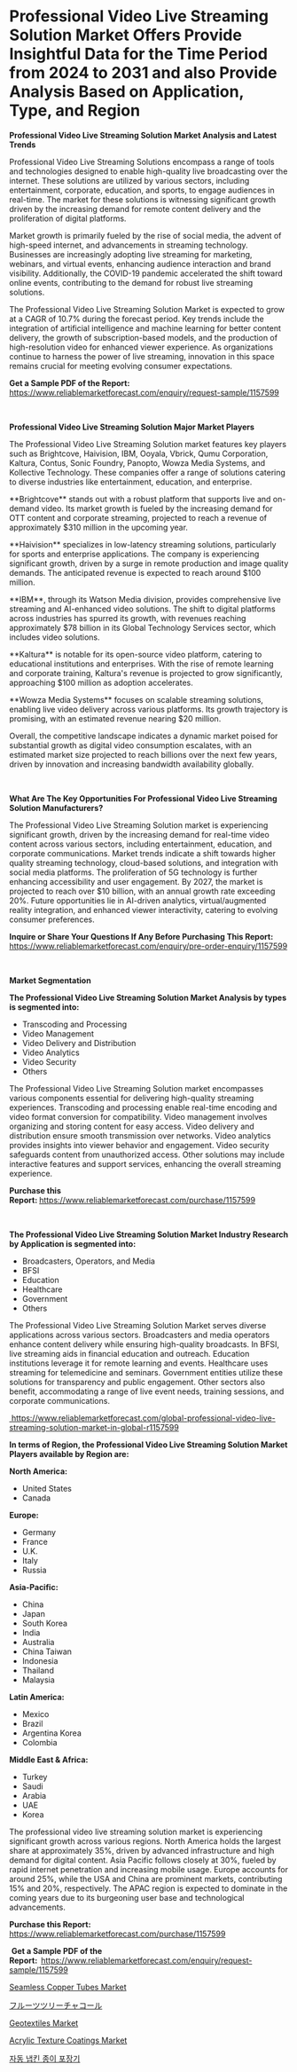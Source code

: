 <p><h1>Professional Video Live Streaming Solution Market Offers Provide Insightful Data for the Time Period from 2024 to 2031 and also Provide Analysis Based on Application, Type, and Region</h1></p><p><strong>Professional Video Live Streaming Solution Market Analysis and Latest Trends</strong></p>
<p><p>Professional Video Live Streaming Solutions encompass a range of tools and technologies designed to enable high-quality live broadcasting over the internet. These solutions are utilized by various sectors, including entertainment, corporate, education, and sports, to engage audiences in real-time. The market for these solutions is witnessing significant growth driven by the increasing demand for remote content delivery and the proliferation of digital platforms.</p><p>Market growth is primarily fueled by the rise of social media, the advent of high-speed internet, and advancements in streaming technology. Businesses are increasingly adopting live streaming for marketing, webinars, and virtual events, enhancing audience interaction and brand visibility. Additionally, the COVID-19 pandemic accelerated the shift toward online events, contributing to the demand for robust live streaming solutions.</p><p>The Professional Video Live Streaming Solution Market is expected to grow at a CAGR of 10.7% during the forecast period. Key trends include the integration of artificial intelligence and machine learning for better content delivery, the growth of subscription-based models, and the production of high-resolution video for enhanced viewer experience. As organizations continue to harness the power of live streaming, innovation in this space remains crucial for meeting evolving consumer expectations.</p></p>
<p><strong>Get a Sample PDF of the Report:&nbsp;</strong> <a href="https://www.reliablemarketforecast.com/enquiry/request-sample/1157599">https://www.reliablemarketforecast.com/enquiry/request-sample/1157599</a></p>
<p>&nbsp;</p>
<p><strong>Professional Video Live Streaming Solution Major Market Players</strong></p>
<p><p>The Professional Video Live Streaming Solution market features key players such as Brightcove, Haivision, IBM, Ooyala, Vbrick, Qumu Corporation, Kaltura, Contus, Sonic Foundry, Panopto, Wowza Media Systems, and Kollective Technology. These companies offer a range of solutions catering to diverse industries like entertainment, education, and enterprise.</p><p>**Brightcove** stands out with a robust platform that supports live and on-demand video. Its market growth is fueled by the increasing demand for OTT content and corporate streaming, projected to reach a revenue of approximately $310 million in the upcoming year.</p><p>**Haivision** specializes in low-latency streaming solutions, particularly for sports and enterprise applications. The company is experiencing significant growth, driven by a surge in remote production and image quality demands. The anticipated revenue is expected to reach around $100 million.</p><p>**IBM**, through its Watson Media division, provides comprehensive live streaming and AI-enhanced video solutions. The shift to digital platforms across industries has spurred its growth, with revenues reaching approximately $78 billion in its Global Technology Services sector, which includes video solutions.</p><p>**Kaltura** is notable for its open-source video platform, catering to educational institutions and enterprises. With the rise of remote learning and corporate training, Kaltura's revenue is projected to grow significantly, approaching $100 million as adoption accelerates.</p><p>**Wowza Media Systems** focuses on scalable streaming solutions, enabling live video delivery across various platforms. Its growth trajectory is promising, with an estimated revenue nearing $20 million.</p><p>Overall, the competitive landscape indicates a dynamic market poised for substantial growth as digital video consumption escalates, with an estimated market size projected to reach billions over the next few years, driven by innovation and increasing bandwidth availability globally.</p></p>
<p>&nbsp;</p>
<p><strong>What Are The Key Opportunities For Professional Video Live Streaming Solution Manufacturers?</strong></p>
<p><p>The Professional Video Live Streaming Solution market is experiencing significant growth, driven by the increasing demand for real-time video content across various sectors, including entertainment, education, and corporate communications. Market trends indicate a shift towards higher quality streaming technology, cloud-based solutions, and integration with social media platforms. The proliferation of 5G technology is further enhancing accessibility and user engagement. By 2027, the market is projected to reach over $10 billion, with an annual growth rate exceeding 20%. Future opportunities lie in AI-driven analytics, virtual/augmented reality integration, and enhanced viewer interactivity, catering to evolving consumer preferences.</p></p>
<p><strong>Inquire or Share Your Questions If Any Before Purchasing This Report:</strong> <a href="https://www.reliablemarketforecast.com/enquiry/pre-order-enquiry/1157599">https://www.reliablemarketforecast.com/enquiry/pre-order-enquiry/1157599</a></p>
<p>&nbsp;</p>
<p><strong>Market Segmentation</strong></p>
<p><strong>The Professional Video Live Streaming Solution Market Analysis by types is segmented into:</strong></p>
<p><ul><li>Transcoding and Processing</li><li>Video Management</li><li>Video Delivery and Distribution</li><li>Video Analytics</li><li>Video Security</li><li>Others</li></ul></p>
<p><p>The Professional Video Live Streaming Solution market encompasses various components essential for delivering high-quality streaming experiences. Transcoding and processing enable real-time encoding and video format conversion for compatibility. Video management involves organizing and storing content for easy access. Video delivery and distribution ensure smooth transmission over networks. Video analytics provides insights into viewer behavior and engagement. Video security safeguards content from unauthorized access. Other solutions may include interactive features and support services, enhancing the overall streaming experience.</p></p>
<p><strong>Purchase this Report:&nbsp;</strong><a href="https://www.reliablemarketforecast.com/purchase/1157599">https://www.reliablemarketforecast.com/purchase/1157599</a></p>
<p>&nbsp;</p>
<p><strong>The Professional Video Live Streaming Solution Market Industry Research by Application is segmented into:</strong></p>
<p><ul><li>Broadcasters, Operators, and Media</li><li>BFSI</li><li>Education</li><li>Healthcare</li><li>Government</li><li>Others</li></ul></p>
<p><p>The Professional Video Live Streaming Solution Market serves diverse applications across various sectors. Broadcasters and media operators enhance content delivery while ensuring high-quality broadcasts. In BFSI, live streaming aids in financial education and outreach. Education institutions leverage it for remote learning and events. Healthcare uses streaming for telemedicine and seminars. Government entities utilize these solutions for transparency and public engagement. Other sectors also benefit, accommodating a range of live event needs, training sessions, and corporate communications.</p></p>
<p><a href="https://www.reliablemarketforecast.com/global-professional-video-live-streaming-solution-market-in-global-r1157599">&nbsp;https://www.reliablemarketforecast.com/global-professional-video-live-streaming-solution-market-in-global-r1157599</a></p>
<p><strong>In terms of Region, the Professional Video Live Streaming Solution Market Players available by Region are:</strong></p>
<p>
    <p> <strong> North America: </strong>
        <ul>
            <li>United States</li>
            <li>Canada</li>
        </ul>
        </p> 
    <p> <strong> Europe: </strong>
        <ul>
            <li>Germany</li>
            <li>France</li>
            <li>U.K.</li>
            <li>Italy</li>
            <li>Russia</li>
        </ul>
        </p> 
    <p> <strong> Asia-Pacific: </strong>
        <ul>
            <li>China</li>
            <li>Japan</li>
            <li>South Korea</li>
            <li>India</li>
            <li>Australia</li>
            <li>China Taiwan</li>
            <li>Indonesia</li>
            <li>Thailand</li>
            <li>Malaysia</li>
        </ul>
        </p> 
    <p> <strong> Latin America: </strong>
        <ul>
            <li>Mexico</li>
            <li>Brazil</li>
            <li>Argentina Korea</li>
            <li>Colombia</li>
        </ul>
        </p> 
    <p> <strong> Middle East & Africa: </strong>
        <ul>
            <li>Turkey</li>
            <li>Saudi</li>
            <li>Arabia</li>
            <li>UAE</li>
            <li>Korea</li>
        </ul>
    </p>
    </p>
<p><p>The professional video live streaming solution market is experiencing significant growth across various regions. North America holds the largest share at approximately 35%, driven by advanced infrastructure and high demand for digital content. Asia Pacific follows closely at 30%, fueled by rapid internet penetration and increasing mobile usage. Europe accounts for around 25%, while the USA and China are prominent markets, contributing 15% and 20%, respectively. The APAC region is expected to dominate in the coming years due to its burgeoning user base and technological advancements.</p></p>
<p><strong>Purchase this Report: </strong><a href="https://www.reliablemarketforecast.com/purchase/1157599">https://www.reliablemarketforecast.com/purchase/1157599</a></p>
<p>&nbsp;<strong>Get a Sample PDF of the Report:&nbsp;&nbsp;</strong><a href="https://www.reliablemarketforecast.com/enquiry/request-sample/1157599">https://www.reliablemarketforecast.com/enquiry/request-sample/1157599</a></p>
<p><strong></strong></p>
<p><p><a href="https://issuu.com/reportprime-2/docs/seamless-copper-tubes-market-size-2_68d7cbc06dd883">Seamless Copper Tubes Market</a></p><p><a href="https://medium.com/@violetcrumbball467/fruit-tree-charcoal-market-%E3%81%AE%E3%82%B0%E3%83%AD%E3%83%BC%E3%83%90%E3%83%AB%E5%B8%82%E5%A0%B4%E6%A6%82%E8%A6%81%E3%81%AF-%E4%B8%96%E7%95%8C%E3%81%8A%E3%82%88%E3%81%B3%E4%B8%BB%E8%A6%81%E5%B8%82%E5%A0%B4%E3%81%AB%E3%81%8A%E3%81%91%E3%82%8B%E6%A5%AD%E7%95%8C%E3%81%AB%E5%BD%B1%E9%9F%BF%E3%82%92%E4%B8%8E%E3%81%88%E3%82%8B%E4%B8%BB%E8%A6%81%E3%81%AA%E3%83%88%E3%83%AC%E3%83%B3%E3%83%89%E3%81%AB%E3%81%A4%E3%81%84%E3%81%A6-%E7%8B%AC%E8%87%AA%E3%81%AE%E8%A6%96%E7%82%B9%E3%82%92%E6%8F%90%E4%BE%9B%E3%81%97%E3%81%BE%E3%81%99-d5eebb17ec36">フルーツツリーチャコール</a></p><p><a href="https://medium.com/@paulabell403/the-geotextiles-market-insights-report-offers-an-in-depth-and-thorough-analysis-of-the-market-0f542c181c55">Geotextiles Market</a></p><p><a href="https://www.linkedin.com/pulse/acrylic-texture-coatings-market-size-growth-trends-statistics-x858c?trackingId=hw4fOw6WRhGoTGzfLLDZiA%3D%3D">Acrylic Texture Coatings Market</a></p><p><a href="https://medium.com/@sadieelliott97/automatic-napkin-paper-packing-machines-market-%EC%9D%98-%EA%B8%80%EB%A1%9C%EB%B2%8C-%EC%8B%9C%EC%9E%A5-%EA%B0%9C%EC%9A%94%EB%8A%94-%EC%A0%84-%EC%84%B8%EA%B3%84-%EB%B0%8F-%EC%A3%BC%EC%9A%94-%EC%8B%9C%EC%9E%A5%EC%9D%98-%EC%82%B0%EC%97%85%EC%97%90-%EC%98%81%ED%96%A5%EC%9D%84-%EB%AF%B8%EC%B9%98%EB%8A%94-%EC%A3%BC%EC%9A%94-%ED%8A%B8%EB%A0%8C%EB%93%9C%EC%97%90-%EB%8C%80%ED%95%9C-837aa42a2276">자동 냅킨 종이 포장기</a></p></p>